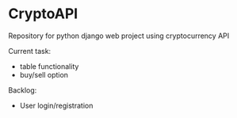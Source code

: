 # CryptoAPI
Repository for python django web project using cryptocurrency API

Current task:
- table functionality
- buy/sell option

Backlog:
- User login/registration
